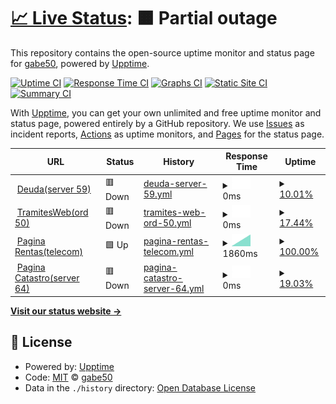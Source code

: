 # [📈 Live Status](https://gabe50.github.io/uptime): <!--live status--> **🟧 Partial outage**

This repository contains the open-source uptime monitor and status page for [gabe50](https://gabe50.github.io/uptime), powered by [Upptime](https://github.com/upptime/upptime).

[![Uptime CI](https://github.com/gabe50/uptime/workflows/Uptime%20CI/badge.svg)](https://github.com/gabe50/uptime/actions?query=workflow%3A%22Uptime+CI%22)
[![Response Time CI](https://github.com/gabe50/uptime/workflows/Response%20Time%20CI/badge.svg)](https://github.com/gabe50/uptime/actions?query=workflow%3A%22Response+Time+CI%22)
[![Graphs CI](https://github.com/gabe50/uptime/workflows/Graphs%20CI/badge.svg)](https://github.com/gabe50/uptime/actions?query=workflow%3A%22Graphs+CI%22)
[![Static Site CI](https://github.com/gabe50/uptime/workflows/Static%20Site%20CI/badge.svg)](https://github.com/gabe50/uptime/actions?query=workflow%3A%22Static+Site+CI%22)
[![Summary CI](https://github.com/gabe50/uptime/workflows/Summary%20CI/badge.svg)](https://github.com/gabe50/uptime/actions?query=workflow%3A%22Summary+CI%22)

With [Upptime](https://upptime.js.org), you can get your own unlimited and free uptime monitor and status page, powered entirely by a GitHub repository. We use [Issues](https://github.com/gabe50/uptime/issues) as incident reports, [Actions](https://github.com/gabe50/uptime/actions) as uptime monitors, and [Pages](https://gabe50.github.io/uptime) for the status page.

<!--start: status pages-->
<!-- This summary is generated by Upptime (https://github.com/upptime/upptime) -->
<!-- Do not edit this manually, your changes will be overwritten -->
<!-- prettier-ignore -->
| URL | Status | History | Response Time | Uptime |
| --- | ------ | ------- | ------------- | ------ |
| <img alt="" src="https://icons.duckduckgo.com/ip3/deuda-dgrentas.arca.gob.ar.ico" height="13"> [Deuda(server 59)](https://deuda-dgrentas.arca.gob.ar/) | 🟥 Down | [deuda-server-59.yml](https://github.com/gabe50/uptime/commits/HEAD/history/deuda-server-59.yml) | <details><summary><img alt="Response time graph" src="./graphs/deuda-server-59/response-time-week.png" height="20"> 0ms</summary><br><a href="https://gabe50.github.io/uptime/history/deuda-server-59"><img alt="Response time 0" src="https://img.shields.io/endpoint?url=https%3A%2F%2Fraw.githubusercontent.com%2Fgabe50%2Fuptime%2FHEAD%2Fapi%2Fdeuda-server-59%2Fresponse-time.json"></a><br><a href="https://gabe50.github.io/uptime/history/deuda-server-59"><img alt="24-hour response time 0" src="https://img.shields.io/endpoint?url=https%3A%2F%2Fraw.githubusercontent.com%2Fgabe50%2Fuptime%2FHEAD%2Fapi%2Fdeuda-server-59%2Fresponse-time-day.json"></a><br><a href="https://gabe50.github.io/uptime/history/deuda-server-59"><img alt="7-day response time 0" src="https://img.shields.io/endpoint?url=https%3A%2F%2Fraw.githubusercontent.com%2Fgabe50%2Fuptime%2FHEAD%2Fapi%2Fdeuda-server-59%2Fresponse-time-week.json"></a><br><a href="https://gabe50.github.io/uptime/history/deuda-server-59"><img alt="30-day response time 0" src="https://img.shields.io/endpoint?url=https%3A%2F%2Fraw.githubusercontent.com%2Fgabe50%2Fuptime%2FHEAD%2Fapi%2Fdeuda-server-59%2Fresponse-time-month.json"></a><br><a href="https://gabe50.github.io/uptime/history/deuda-server-59"><img alt="1-year response time 0" src="https://img.shields.io/endpoint?url=https%3A%2F%2Fraw.githubusercontent.com%2Fgabe50%2Fuptime%2FHEAD%2Fapi%2Fdeuda-server-59%2Fresponse-time-year.json"></a></details> | <details><summary><a href="https://gabe50.github.io/uptime/history/deuda-server-59">10.01%</a></summary><a href="https://gabe50.github.io/uptime/history/deuda-server-59"><img alt="All-time uptime 10.01%" src="https://img.shields.io/endpoint?url=https%3A%2F%2Fraw.githubusercontent.com%2Fgabe50%2Fuptime%2FHEAD%2Fapi%2Fdeuda-server-59%2Fuptime.json"></a><br><a href="https://gabe50.github.io/uptime/history/deuda-server-59"><img alt="24-hour uptime 10.01%" src="https://img.shields.io/endpoint?url=https%3A%2F%2Fraw.githubusercontent.com%2Fgabe50%2Fuptime%2FHEAD%2Fapi%2Fdeuda-server-59%2Fuptime-day.json"></a><br><a href="https://gabe50.github.io/uptime/history/deuda-server-59"><img alt="7-day uptime 10.01%" src="https://img.shields.io/endpoint?url=https%3A%2F%2Fraw.githubusercontent.com%2Fgabe50%2Fuptime%2FHEAD%2Fapi%2Fdeuda-server-59%2Fuptime-week.json"></a><br><a href="https://gabe50.github.io/uptime/history/deuda-server-59"><img alt="30-day uptime 10.01%" src="https://img.shields.io/endpoint?url=https%3A%2F%2Fraw.githubusercontent.com%2Fgabe50%2Fuptime%2FHEAD%2Fapi%2Fdeuda-server-59%2Fuptime-month.json"></a><br><a href="https://gabe50.github.io/uptime/history/deuda-server-59"><img alt="1-year uptime 10.01%" src="https://img.shields.io/endpoint?url=https%3A%2F%2Fraw.githubusercontent.com%2Fgabe50%2Fuptime%2FHEAD%2Fapi%2Fdeuda-server-59%2Fuptime-year.json"></a></details>
| <img alt="" src="https://icons.duckduckgo.com/ip3/tramitesweb.arca.gob.ar.ico" height="13"> [TramitesWeb(ord 50)](https://tramitesweb.arca.gob.ar/) | 🟥 Down | [tramites-web-ord-50.yml](https://github.com/gabe50/uptime/commits/HEAD/history/tramites-web-ord-50.yml) | <details><summary><img alt="Response time graph" src="./graphs/tramites-web-ord-50/response-time-week.png" height="20"> 0ms</summary><br><a href="https://gabe50.github.io/uptime/history/tramites-web-ord-50"><img alt="Response time 0" src="https://img.shields.io/endpoint?url=https%3A%2F%2Fraw.githubusercontent.com%2Fgabe50%2Fuptime%2FHEAD%2Fapi%2Ftramites-web-ord-50%2Fresponse-time.json"></a><br><a href="https://gabe50.github.io/uptime/history/tramites-web-ord-50"><img alt="24-hour response time 0" src="https://img.shields.io/endpoint?url=https%3A%2F%2Fraw.githubusercontent.com%2Fgabe50%2Fuptime%2FHEAD%2Fapi%2Ftramites-web-ord-50%2Fresponse-time-day.json"></a><br><a href="https://gabe50.github.io/uptime/history/tramites-web-ord-50"><img alt="7-day response time 0" src="https://img.shields.io/endpoint?url=https%3A%2F%2Fraw.githubusercontent.com%2Fgabe50%2Fuptime%2FHEAD%2Fapi%2Ftramites-web-ord-50%2Fresponse-time-week.json"></a><br><a href="https://gabe50.github.io/uptime/history/tramites-web-ord-50"><img alt="30-day response time 0" src="https://img.shields.io/endpoint?url=https%3A%2F%2Fraw.githubusercontent.com%2Fgabe50%2Fuptime%2FHEAD%2Fapi%2Ftramites-web-ord-50%2Fresponse-time-month.json"></a><br><a href="https://gabe50.github.io/uptime/history/tramites-web-ord-50"><img alt="1-year response time 0" src="https://img.shields.io/endpoint?url=https%3A%2F%2Fraw.githubusercontent.com%2Fgabe50%2Fuptime%2FHEAD%2Fapi%2Ftramites-web-ord-50%2Fresponse-time-year.json"></a></details> | <details><summary><a href="https://gabe50.github.io/uptime/history/tramites-web-ord-50">17.44%</a></summary><a href="https://gabe50.github.io/uptime/history/tramites-web-ord-50"><img alt="All-time uptime 17.44%" src="https://img.shields.io/endpoint?url=https%3A%2F%2Fraw.githubusercontent.com%2Fgabe50%2Fuptime%2FHEAD%2Fapi%2Ftramites-web-ord-50%2Fuptime.json"></a><br><a href="https://gabe50.github.io/uptime/history/tramites-web-ord-50"><img alt="24-hour uptime 17.44%" src="https://img.shields.io/endpoint?url=https%3A%2F%2Fraw.githubusercontent.com%2Fgabe50%2Fuptime%2FHEAD%2Fapi%2Ftramites-web-ord-50%2Fuptime-day.json"></a><br><a href="https://gabe50.github.io/uptime/history/tramites-web-ord-50"><img alt="7-day uptime 17.44%" src="https://img.shields.io/endpoint?url=https%3A%2F%2Fraw.githubusercontent.com%2Fgabe50%2Fuptime%2FHEAD%2Fapi%2Ftramites-web-ord-50%2Fuptime-week.json"></a><br><a href="https://gabe50.github.io/uptime/history/tramites-web-ord-50"><img alt="30-day uptime 17.44%" src="https://img.shields.io/endpoint?url=https%3A%2F%2Fraw.githubusercontent.com%2Fgabe50%2Fuptime%2FHEAD%2Fapi%2Ftramites-web-ord-50%2Fuptime-month.json"></a><br><a href="https://gabe50.github.io/uptime/history/tramites-web-ord-50"><img alt="1-year uptime 17.44%" src="https://img.shields.io/endpoint?url=https%3A%2F%2Fraw.githubusercontent.com%2Fgabe50%2Fuptime%2FHEAD%2Fapi%2Ftramites-web-ord-50%2Fuptime-year.json"></a></details>
| <img alt="" src="https://icons.duckduckgo.com/ip3/dgrentas.arca.gob.ar.ico" height="13"> [Pagina Rentas(telecom)](https://dgrentas.arca.gob.ar/) | 🟩 Up | [pagina-rentas-telecom.yml](https://github.com/gabe50/uptime/commits/HEAD/history/pagina-rentas-telecom.yml) | <details><summary><img alt="Response time graph" src="./graphs/pagina-rentas-telecom/response-time-week.png" height="20"> 1860ms</summary><br><a href="https://gabe50.github.io/uptime/history/pagina-rentas-telecom"><img alt="Response time 1860" src="https://img.shields.io/endpoint?url=https%3A%2F%2Fraw.githubusercontent.com%2Fgabe50%2Fuptime%2FHEAD%2Fapi%2Fpagina-rentas-telecom%2Fresponse-time.json"></a><br><a href="https://gabe50.github.io/uptime/history/pagina-rentas-telecom"><img alt="24-hour response time 1860" src="https://img.shields.io/endpoint?url=https%3A%2F%2Fraw.githubusercontent.com%2Fgabe50%2Fuptime%2FHEAD%2Fapi%2Fpagina-rentas-telecom%2Fresponse-time-day.json"></a><br><a href="https://gabe50.github.io/uptime/history/pagina-rentas-telecom"><img alt="7-day response time 1860" src="https://img.shields.io/endpoint?url=https%3A%2F%2Fraw.githubusercontent.com%2Fgabe50%2Fuptime%2FHEAD%2Fapi%2Fpagina-rentas-telecom%2Fresponse-time-week.json"></a><br><a href="https://gabe50.github.io/uptime/history/pagina-rentas-telecom"><img alt="30-day response time 1860" src="https://img.shields.io/endpoint?url=https%3A%2F%2Fraw.githubusercontent.com%2Fgabe50%2Fuptime%2FHEAD%2Fapi%2Fpagina-rentas-telecom%2Fresponse-time-month.json"></a><br><a href="https://gabe50.github.io/uptime/history/pagina-rentas-telecom"><img alt="1-year response time 1860" src="https://img.shields.io/endpoint?url=https%3A%2F%2Fraw.githubusercontent.com%2Fgabe50%2Fuptime%2FHEAD%2Fapi%2Fpagina-rentas-telecom%2Fresponse-time-year.json"></a></details> | <details><summary><a href="https://gabe50.github.io/uptime/history/pagina-rentas-telecom">100.00%</a></summary><a href="https://gabe50.github.io/uptime/history/pagina-rentas-telecom"><img alt="All-time uptime 100.00%" src="https://img.shields.io/endpoint?url=https%3A%2F%2Fraw.githubusercontent.com%2Fgabe50%2Fuptime%2FHEAD%2Fapi%2Fpagina-rentas-telecom%2Fuptime.json"></a><br><a href="https://gabe50.github.io/uptime/history/pagina-rentas-telecom"><img alt="24-hour uptime 100.00%" src="https://img.shields.io/endpoint?url=https%3A%2F%2Fraw.githubusercontent.com%2Fgabe50%2Fuptime%2FHEAD%2Fapi%2Fpagina-rentas-telecom%2Fuptime-day.json"></a><br><a href="https://gabe50.github.io/uptime/history/pagina-rentas-telecom"><img alt="7-day uptime 100.00%" src="https://img.shields.io/endpoint?url=https%3A%2F%2Fraw.githubusercontent.com%2Fgabe50%2Fuptime%2FHEAD%2Fapi%2Fpagina-rentas-telecom%2Fuptime-week.json"></a><br><a href="https://gabe50.github.io/uptime/history/pagina-rentas-telecom"><img alt="30-day uptime 100.00%" src="https://img.shields.io/endpoint?url=https%3A%2F%2Fraw.githubusercontent.com%2Fgabe50%2Fuptime%2FHEAD%2Fapi%2Fpagina-rentas-telecom%2Fuptime-month.json"></a><br><a href="https://gabe50.github.io/uptime/history/pagina-rentas-telecom"><img alt="1-year uptime 100.00%" src="https://img.shields.io/endpoint?url=https%3A%2F%2Fraw.githubusercontent.com%2Fgabe50%2Fuptime%2FHEAD%2Fapi%2Fpagina-rentas-telecom%2Fuptime-year.json"></a></details>
| <img alt="" src="https://icons.duckduckgo.com/ip3/dgcatastro.arca.gob.ar.ico" height="13"> [Pagina Catastro(server 64)](https://dgcatastro.arca.gob.ar/) | 🟥 Down | [pagina-catastro-server-64.yml](https://github.com/gabe50/uptime/commits/HEAD/history/pagina-catastro-server-64.yml) | <details><summary><img alt="Response time graph" src="./graphs/pagina-catastro-server-64/response-time-week.png" height="20"> 0ms</summary><br><a href="https://gabe50.github.io/uptime/history/pagina-catastro-server-64"><img alt="Response time 0" src="https://img.shields.io/endpoint?url=https%3A%2F%2Fraw.githubusercontent.com%2Fgabe50%2Fuptime%2FHEAD%2Fapi%2Fpagina-catastro-server-64%2Fresponse-time.json"></a><br><a href="https://gabe50.github.io/uptime/history/pagina-catastro-server-64"><img alt="24-hour response time 0" src="https://img.shields.io/endpoint?url=https%3A%2F%2Fraw.githubusercontent.com%2Fgabe50%2Fuptime%2FHEAD%2Fapi%2Fpagina-catastro-server-64%2Fresponse-time-day.json"></a><br><a href="https://gabe50.github.io/uptime/history/pagina-catastro-server-64"><img alt="7-day response time 0" src="https://img.shields.io/endpoint?url=https%3A%2F%2Fraw.githubusercontent.com%2Fgabe50%2Fuptime%2FHEAD%2Fapi%2Fpagina-catastro-server-64%2Fresponse-time-week.json"></a><br><a href="https://gabe50.github.io/uptime/history/pagina-catastro-server-64"><img alt="30-day response time 0" src="https://img.shields.io/endpoint?url=https%3A%2F%2Fraw.githubusercontent.com%2Fgabe50%2Fuptime%2FHEAD%2Fapi%2Fpagina-catastro-server-64%2Fresponse-time-month.json"></a><br><a href="https://gabe50.github.io/uptime/history/pagina-catastro-server-64"><img alt="1-year response time 0" src="https://img.shields.io/endpoint?url=https%3A%2F%2Fraw.githubusercontent.com%2Fgabe50%2Fuptime%2FHEAD%2Fapi%2Fpagina-catastro-server-64%2Fresponse-time-year.json"></a></details> | <details><summary><a href="https://gabe50.github.io/uptime/history/pagina-catastro-server-64">19.03%</a></summary><a href="https://gabe50.github.io/uptime/history/pagina-catastro-server-64"><img alt="All-time uptime 19.03%" src="https://img.shields.io/endpoint?url=https%3A%2F%2Fraw.githubusercontent.com%2Fgabe50%2Fuptime%2FHEAD%2Fapi%2Fpagina-catastro-server-64%2Fuptime.json"></a><br><a href="https://gabe50.github.io/uptime/history/pagina-catastro-server-64"><img alt="24-hour uptime 19.03%" src="https://img.shields.io/endpoint?url=https%3A%2F%2Fraw.githubusercontent.com%2Fgabe50%2Fuptime%2FHEAD%2Fapi%2Fpagina-catastro-server-64%2Fuptime-day.json"></a><br><a href="https://gabe50.github.io/uptime/history/pagina-catastro-server-64"><img alt="7-day uptime 19.03%" src="https://img.shields.io/endpoint?url=https%3A%2F%2Fraw.githubusercontent.com%2Fgabe50%2Fuptime%2FHEAD%2Fapi%2Fpagina-catastro-server-64%2Fuptime-week.json"></a><br><a href="https://gabe50.github.io/uptime/history/pagina-catastro-server-64"><img alt="30-day uptime 19.03%" src="https://img.shields.io/endpoint?url=https%3A%2F%2Fraw.githubusercontent.com%2Fgabe50%2Fuptime%2FHEAD%2Fapi%2Fpagina-catastro-server-64%2Fuptime-month.json"></a><br><a href="https://gabe50.github.io/uptime/history/pagina-catastro-server-64"><img alt="1-year uptime 19.03%" src="https://img.shields.io/endpoint?url=https%3A%2F%2Fraw.githubusercontent.com%2Fgabe50%2Fuptime%2FHEAD%2Fapi%2Fpagina-catastro-server-64%2Fuptime-year.json"></a></details>

<!--end: status pages-->

[**Visit our status website →**](https://gabe50.github.io/uptime)

## 📄 License

- Powered by: [Upptime](https://github.com/upptime/upptime)
- Code: [MIT](./LICENSE) © [gabe50](https://gabe50.github.io/uptime)
- Data in the `./history` directory: [Open Database License](https://opendatacommons.org/licenses/odbl/1-0/)

